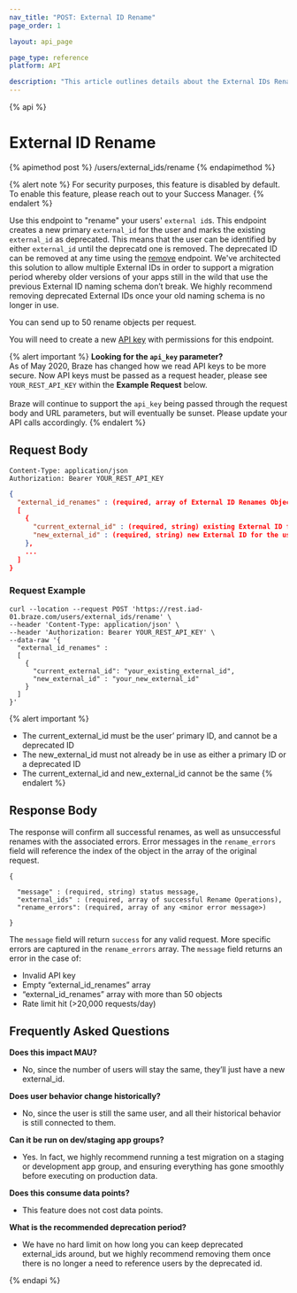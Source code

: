 ```yaml
---
nav_title: "POST: External ID Rename"
page_order: 1

layout: api_page

page_type: reference
platform: API

description: "This article outlines details about the External IDs Rename endpoint."
---
```

{% api %}
# External ID Rename
{% apimethod post %}
/users/external_ids/rename
{% endapimethod %}

{% alert note %}
For security purposes, this feature is disabled by default. To enable this feature, please reach out to your Success Manager.
{% endalert %}

Use this endpoint to "rename" your users' `external id`s. This endpoint creates a new primary `external_id` for the user and marks the existing `external_id` as deprecated. This means that the user can be identified by either `external_id` until the deprecatd one is removed. The deprecated ID can be removed at any time using the [remove]({{site.baseurl}}/api/endpoints/user_data/external_id_migration/post_external_ids_remove) endpoint. We've architected this solution to allow multiple External IDs in order to support a migration period whereby older versions of your apps still in the wild that use the previous External ID naming schema don’t break. We highly recommend removing deprecated External IDs once your old naming schema is no longer in use.

You can send up to 50 rename objects per request.

You will need to create a new [API key]({{site.baseurl}}/api/api_key/) with permissions for this endpoint.

{% alert important %}
__Looking for the `api_key` parameter?__<br>As of May 2020, Braze has changed how we read API keys to be more secure. Now API keys must be passed as a request header, please see `YOUR_REST_API_KEY` within the __Example Request__ below.<br><br>Braze will continue to support the `api_key` being passed through the request body and URL parameters, but will eventually be sunset. Please update your API calls accordingly.
{% endalert %}

## Request Body

```
Content-Type: application/json
Authorization: Bearer YOUR_REST_API_KEY
```

```json
{
  "external_id_renames" : (required, array of External ID Renames Object)
  [
    {
      "current_external_id" : (required, string) existing External ID for the user,
      "new_external_id" : (required, string) new External ID for the user, must be unique
    },
    ...
  ]
}
```

### Request Example
```
curl --location --request POST 'https://rest.iad-01.braze.com/users/external_ids/rename' \
--header 'Content-Type: application/json' \
--header 'Authorization: Bearer YOUR_REST_API_KEY' \
--data-raw '{
  "external_id_renames" : 
  [
    {
      "current_external_id": "your_existing_external_id",
      "new_external_id" : "your_new_external_id"
    }
  ]
}'
```
{% alert important %}
- The current_external_id must be the user’ primary ID, and cannot be a deprecated ID
- The new_external_id must not already be in use as either a primary ID or a deprecated ID
- The current_external_id and new_external_id cannot be the same
{% endalert %}

## Response Body
The response will confirm all successful renames, as well as unsuccessful renames with the associated errors. Error messages in the `rename_errors` field will reference the index of the object in the array of the original request.

```
{

  "message" : (required, string) status message,
  "external_ids" : (required, array of successful Rename Operations),
  "rename_errors": (required, array of any <minor error message>)

}
```

The `message` field will return `success` for any valid request. More specific errors are captured in the `rename_errors` array. The `message` field returns an error in the case of:
- Invalid API key
- Empty “external_id_renames” array
- “external_id_renames” array with more than 50 objects
- Rate limit hit (>20,000 requests/day)

## Frequently Asked Questions

__Does this impact MAU?__
- No, since the number of users will stay the same, they’ll just have a new external_id.

__Does user behavior change historically?__
- No, since the user is still the same user, and all their historical behavior is still connected to them.

__Can it be run on dev/staging app groups?__
- Yes. In fact, we highly recommend running a test migration on a staging or development app group, and ensuring everything has gone smoothly before executing on production data.

__Does this consume data points?__
- This feature does not cost data points.

__What is the recommended deprecation period?__
- We have no hard limit on how long you can keep deprecated external_ids around, but we highly recommend removing them once there is no longer a need to reference users by the deprecated id.

{% endapi %}

[1]: {{site.baseurl}}/api/endpoints/user_data/external_id_migration/post_external_ids_remove

